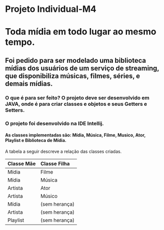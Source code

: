 # Projeto Individual-M4 
# Toda mídia em todo lugar ao mesmo tempo.
## Foi pedido para ser modelado uma biblioteca mídias dos usuários de um serviço de streaming, que disponibiliza músicas, filmes, séries, e demais mídias.
### O que é para ser feito? O projeto deve ser desenvolvido em JAVA, onde é para criar classes e objetos e seus Getters e Setters.
### O projeto foi desenvolvido na IDE Intellij.
#### As classes implementadas são: Mídia, Música, Filme, Musico, Ator, Playlist e Biblioteca de Mídia.
A tabela a seguir descreve a relação das classes criadas.

| Classe  Mãe   | Classe Filha     |
| :---------- | :---------      | 
| Mídia      |  Filme        |
| Mídia     | Música          | 
| Artista        | Ator         | 
| Artista      | Músico         | 
| Mídia    |   (sem herança)| 
| Artista  | (sem herança)   |
| Playlist   | (sem herança) |
